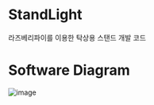 # StandLight
라즈베리파이를 이용한 탁상용 스탠드 개발 코드

# Software Diagram
![image](https://user-images.githubusercontent.com/103064030/190302769-bcdfcf45-e73e-4e67-a845-4e9a87f33b67.png)